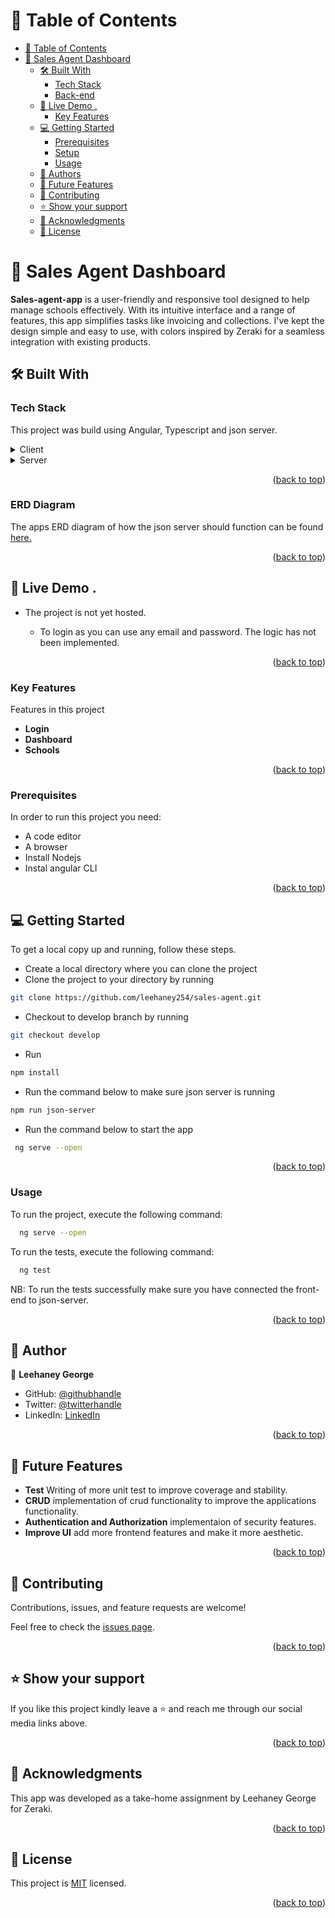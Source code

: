<!-- TABLE OF CONTENTS -->

# 📗 Table of Contents

- [📗 Table of Contents](#-table-of-contents)
- [📖 Sales Agent Dashboard ](#-Sales-Agent-Dashboard-)
  - [🛠 Built With ](#-built-with-)
    - [Tech Stack ](#tech-stack-)
    - [Back-end ](#back-end-)
  - [🚀 Live Demo .](#-live-demo-)
    - [Key Features ](#key-features-)
  - [💻 Getting Started ](#-getting-started-)
    - [Prerequisites](#prerequisites)
    - [Setup](#setup)
    - [Usage](#usage)
  - [👥 Authors ](#-authors-)
  - [🔭 Future Features ](#-future-features-)
  - [🤝 Contributing ](#-contributing-)
  - [⭐️ Show your support ](#️-show-your-support-)
  - [🙏 Acknowledgments ](#-acknowledgments-)
  - [📝 License ](#-license-)

<!-- PROJECT DESCRIPTION -->

# 📖 Sales Agent Dashboard <a name="about-project"></a>

**Sales-agent-app** is a user-friendly and responsive tool designed to help manage schools effectively. With its intuitive interface and a range of features, this app simplifies tasks like invoicing and collections. I've kept the design simple and easy to use, with colors inspired by Zeraki for a seamless integration with existing products.

## 🛠 Built With <a name="built-with"></a>

### Tech Stack <a name="tech-stack"></a>

This project was build using Angular, Typescript and json server.

<details>
  <summary>Client</summary>
  <ul>
    <li><a href="https://angular.dev/overview">Angular</a></li>
    <li><a href="https://www.typescriptlang.org/">Typescript</a></li>
    <li><a href="https://www.npmjs.com/package/@swimlane/ngx-charts">Ngx-charts</a></li>
    <li><a href="https://material.angular.io/">Angular Material</a></li>
  </ul>
</details>
<details>
  <summary>Server</summary>
  <ul>
    <li><a href="https://www.npmjs.com/package/json-server">Json-server</a></li>
  </ul>
</details>

<p align="right">(<a href="#readme-top">back to top</a>)</p>

### ERD Diagram <a name="Front end"></a>

The apps ERD diagram of how the json server should function can be found [here.](https://drawsql.app/teams/leehaneys-team/diagrams/zeraki)

<p align="right">(<a href="#readme-top">back to top</a>)</p>

<!-- LIVE DEMO -->

## 🚀 Live Demo <a name="live-demo"></a>.

- The project is not yet hosted.

  - To login as you can use any email and password. The logic has not been implemented.

  <p align="right">(<a href="#readme-top">back to top</a>)</p>
  <!-- Features -->

### Key Features <a name="key-features"></a>

Features in this project

- **Login**
- **Dashboard**
- **Schools**

<p align="right">(<a href="#readme-top">back to top</a>)</p>

### Prerequisites

In order to run this project you need:

- A code editor
- A browser
- Install Nodejs
- Instal angular CLI

<p align="right">(<a href="#readme-top">back to top</a>)</p>

<!-- GETTING STARTED -->

## 💻 Getting Started <a name="getting-started"></a>

To get a local copy up and running, follow these steps.

- Create a local directory where you can clone the project
- Clone the project to your directory by running

```sh
git clone https://github.com/leehaney254/sales-agent.git
```

- Checkout to develop branch by running

```sh
git checkout develop
```

- Run

```sh
npm install
```

- Run the command below to make sure json server is running

```sh
npm run json-server
```

- Run the command below to start the app

```sh
 ng serve --open
```

<p align="right">(<a href="#readme-top">back to top</a>)</p>

### Usage

To run the project, execute the following command:

```sh
  ng serve --open
```

To run the tests, execute the following command:

```sh
  ng test
```

NB: To run the tests successfully make sure you have connected the front-end to json-server.

<p align="right">(<a href="#readme-top">back to top</a>)</p>

<!-- AUTHORS -->

## 👥 Author <a name="authors"></a>

👤 **Leehaney George**

- GitHub: [@githubhandle](https://github.com/leehaney254)
- Twitter: [@twitterhandle](https://twitter.com/Lee06785586)
- LinkedIn: [LinkedIn](https://www.linkedin.com/in/leehaney-george-0a4a51178/)

<p align="right">(<a href="#readme-top">back to top</a>)</p>

<!-- FUTURE FEATURES -->

## 🔭 Future Features <a name="future-features"></a>

- **Test** Writing of more unit test to improve coverage and stability.
- **CRUD** implementation of crud functionality to improve the applications functionality.
- **Authentication and Authorization** implementaion of security features.
- **Improve UI** add more frontend features and make it more aesthetic.

<p align="right">(<a href="#readme-top">back to top</a>)</p>

<!-- CONTRIBUTING -->

## 🤝 Contributing <a name="contributing"></a>

Contributions, issues, and feature requests are welcome!

Feel free to check the [issues page](../../issues/).

<p align="right">(<a href="#readme-top">back to top</a>)</p>

<!-- SUPPORT -->

## ⭐️ Show your support <a name="support"></a>

If you like this project kindly leave a ⭐ and reach me through our social media links above.

<p align="right">(<a href="#readme-top">back to top</a>)</p>

<!-- ACKNOWLEDGEMENTS -->

## 🙏 Acknowledgments <a name="acknowledgements"></a>

This app was developed as a take-home assignment by Leehaney George for Zeraki.

<p align="right">(<a href="#readme-top">back to top</a>)</p>

<!-- LICENSE -->

## 📝 License <a name="license"></a>

This project is [MIT](LICENSE.txt) licensed.

<p align="right">(<a href="#readme-top">back to top</a>)</p>
